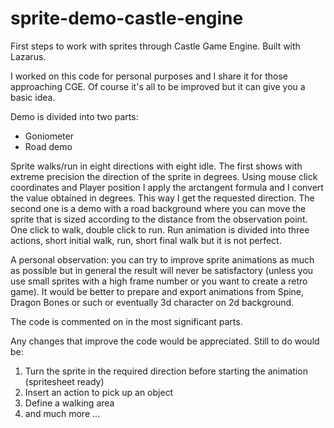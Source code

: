 # sprite-demo-castle-engine
First steps to work with sprites through Castle Game Engine. Built with Lazarus.

I worked on this code for personal purposes and I share it for those approaching CGE.
Of course it's all to be improved but it can give you a basic idea.

Demo is divided into two parts:
<ul>
<li>Goniometer</li>
<li>Road demo</li>
</ul> 

Sprite walks/run in eight directions with eight idle.
The first shows with extreme precision the direction of the sprite in degrees. Using mouse click coordinates and Player position I apply the arctangent formula and I convert the value obtained in degrees. This way I get the requested direction.
The second one is a demo with a road background where you can move the sprite that is sized according to the distance from the observation point.
One click to walk, double click to run.
Run animation is divided into three actions, short initial walk, run, short final walk but it is not perfect.

A personal observation: you can try to improve sprite animations as much as possible but in general the result will never be satisfactory (unless you use small sprites with a high frame number or you want to create a retro game). It would be better to prepare and export animations from Spine, Dragon Bones or such or eventually 3d character on 2d background.

The code is commented on in the most significant parts.

Any changes that improve the code would be appreciated.
Still to do would be:
1) Turn the sprite in the required direction before starting the animation (spritesheet ready)
2) Insert an action to pick up an object
3) Define a walking area
4) and much more ...
